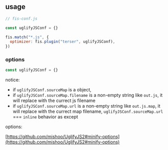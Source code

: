 <!-- markdownlint-disable MD002 MD041 -->

## usage

```js
// fis-conf.js

const uglifyJSConf = {}

fis.match("*.js", {
  optimizer: fis.plugin("terser", uglifyJSConf),
})
```

### options

```js
const uglifyJSConf = {}
```

notice:

- if `uglifyJSConf.sourceMap` is a object,
- if `uglifyJSConf.sourceMap.filename` is a non-empty string like `out.js`, it will replace with the currect js filename
- if `uglifyJSConf.sourceMap.url` is a non-empty string like `out.js.map`, it will replace with the currect map filename,
  `uglifyJSConf.sourceMap.url` === `inline` behavior as except

options:

[https://github.com/mishoo/UglifyJS2#minify-options](https://github.com/mishoo/UglifyJS2#minify-options)
